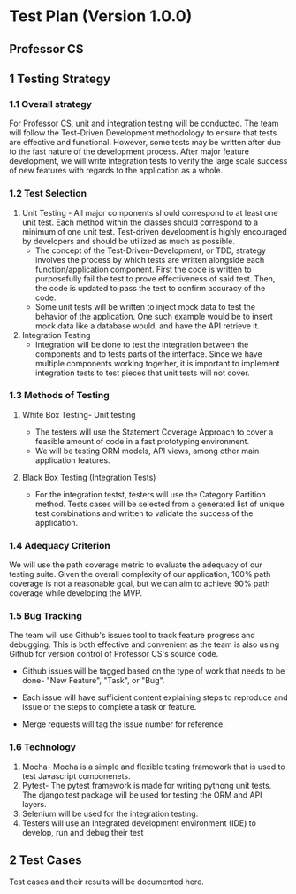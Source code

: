 # Test Plan (Version 1.0.0)

## Professor CS

## 1 Testing Strategy

### 1.1 Overall strategy

For Professor CS, unit and integration testing will be conducted. The team will follow the Test-Driven Development methodology to ensure that tests are effective and functional. However, some tests may be written after due to the fast nature of the development process. After major feature development, we will write integration tests to verify the large scale success of new features with regards to the application as a whole.

### 1.2 Test Selection

1. Unit Testing - All major components should correspond to at least one unit test. Each method within the classes should correspond to a minimum of one unit test. Test-driven development is highly encouraged by developers and should be utilized as much as possible.
    * The concept of the Test-Driven-Development, or TDD, strategy involves the process by which tests are written alongside each function/application component. First the code is written to purposefully fail the test to prove effectiveness of said test. Then, the code is updated to pass the test to confirm accuracy of the code.
    * Some unit tests will be written to inject mock data to test the behavior of the application. One such example would be to insert mock data like a database would, and have the API retrieve it.
1. Integration Testing
    * Integration will be done to test the integration between the components and to tests parts of the interface. Since we have multiple components working together, it is important to implement integration tests to test pieces that unit tests will not cover.

### 1.3 Methods of Testing

1. White Box Testing- Unit testing
    - The testers will use the Statement Coverage Approach to cover a feasible amount of code in a fast prototyping environment.
    - We will be testing ORM models, API views, among other main application features.
  
1. Black Box Testing (Integration Tests)
    - For the integration testst, testers will use the Category Partition method. Tests cases will be selected from a generated list of unique test combinations and written to validate the success of the application.

### 1.4 Adequacy Criterion

We will use the path coverage metric to evaluate the adequacy of our testing suite. Given the overall complexity of our application, 100\% path coverage is not a reasonable goal, but we can aim to achieve 90\% path coverage while developing 
the MVP. 

### 1.5 Bug Tracking
 
The team will use Github's issues tool to track feature progress and debugging. This is both effective and convenient as the team is also using Github for version control of Professor CS's source code.

- Github issues will be tagged based on the type of work that needs to be done- "New Feature", "Task", or "Bug".

- Each issue will have sufficient content explaining steps to reproduce and issue or the steps to complete a task or feature.

- Merge requests will tag the issue number for reference.


### 1.6 Technology

1. Mocha- Mocha is a simple and flexible testing framework that is used to test Javascript componenets.
2. Pytest- The pytest framework is made for writing pythong unit tests. The django.test package will be used for testing the ORM and API layers.
3. Selenium will be used for the integration testing.
2. Testers will use an Integrated development environment (IDE) to develop, run and debug their test


## 2 Test Cases

Test cases and their results will be documented here.
